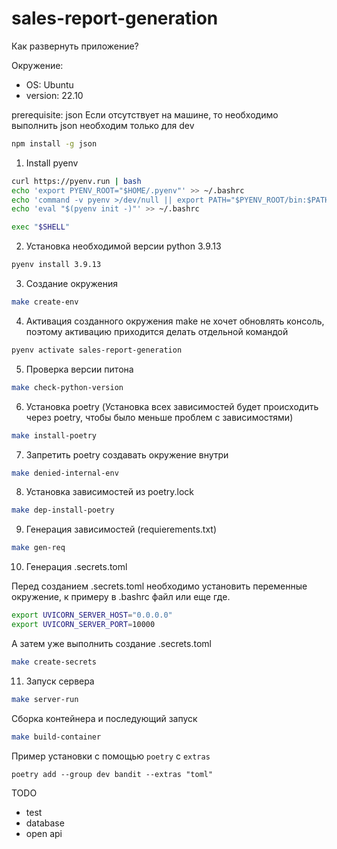 # sales-report-generation

Как развернуть приложение?

Окружение:
- OS: Ubuntu
- version: 22.10

prerequisite: json
Если отсутствует на машине, то необходимо выполнить
json необходим только для dev
```bash 
npm install -g json
```


1. Install pyenv
```bash
curl https://pyenv.run | bash
echo 'export PYENV_ROOT="$HOME/.pyenv"' >> ~/.bashrc
echo 'command -v pyenv >/dev/null || export PATH="$PYENV_ROOT/bin:$PATH"' >> ~/.bashrc
echo 'eval "$(pyenv init -)"' >> ~/.bashrc

exec "$SHELL"
```

2. Установка необходимой версии python 3.9.13
```bash
pyenv install 3.9.13
```

3. Создание окружения 
```bash
make create-env
```

4. Активация созданного окружения
make не хочет обновлять консоль, поэтому активацию
приходится делать отдельной командой
```bash
pyenv activate sales-report-generation 
```

5. Проверка версии питона
```bash 
make check-python-version
```

6. Установка poetry
   (Установка всех зависимостей будет происходить через poetry,
чтобы было меньше проблем с зависимостями)
```bash
make install-poetry
```

7. Запретить poetry создавать окружение внутри
```bash
make denied-internal-env
```

8. Установка зависимостей из poetry.lock
```bash
make dep-install-poetry
```

9. Генерация зависимостей (requierements.txt)
```bash
make gen-req
```

10. Генерация .secrets.toml

Перед созданием .secrets.toml необходимо установить переменные
окружение, к примеру в .bashrc файл или еще где.
```bash
export UVICORN_SERVER_HOST="0.0.0.0"
export UVICORN_SERVER_PORT=10000
```
А затем уже выполнить создание .secrets.toml
```bash
make create-secrets
```

11. Запуск серверa
```bash
make server-run
```

Сборка контейнера и последующий запуск
```bash
make build-container
```

Пример установки с помощью `poetry` с `extras` 
```commandline
poetry add --group dev bandit --extras "toml"
```

TODO
- test
- database
- open api